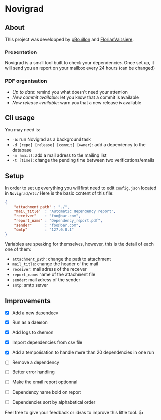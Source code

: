 # Novigrad

## About
This project was developped by [pBouillon](https://github.com/pBouillon) and [FlorianVaissiere](https://github.com/FlorianVaissiere). 

### Presentation
Novigrad is a small tool built to check your dependencies. Once set up, it will send you an report on your mailbox every 24 hours (can be changed)

### PDF organisation 
* _Up to date_: remind you what doesn't need your attention
* _New commit available_: let you know that a commit is available
* _New release available_: warn you that a new release is available

## Cli usage
You may need is:
* `-b`: run Novigrad as a background task
* `-d [repo] [release] [commit] [owner]`: add a dependency to the database
* `-m [mail]`: add a mail adress to the mailing list
* `-t [time]`: change the pending time between two verifications/emails

## Setup
In order to set up everything you will first need to edit `config.json` located in `Novigrad/etc/`
Here is the basic content of this file:
```json
{
    "attachment_path" : "./",
    "mail_title"  : "Automatic dependency report",
    "receiver"    : "foo@bar.com",
    "report_name" : "Dependency_report.pdf",
    "sender"      : "foo@bar.com",
    "smtp"        : "127.0.0.1"
}
```
Variables are speaking for themselves, however, this is the detail of each one of them:
* `attachment_path`: change the path to attachment 
* `mail_title`: change the header of the mail
* `receiver`: mail adress of the receiver
* `report_name`: name of the attachment file
* `sender`: mail adress of the sender
* `smtp`: smtp server

## Improvements
- [x] Add a new dependecy
- [x] Run as a daemon
- [x] Add logs to daemon
- [x] Import dependencies from csv file
- [x] Add a temporisation to handle more than 20 dependencies in one run
- [ ] Remove a dependency
- [ ] Better error handling
- [ ] Make the email report optionnal
- [ ] Dependency name bold on report
- [ ] Dependencies sort by alphabetical order


Feel free to give your feedback or ideas to improve this little tool. :+1:
